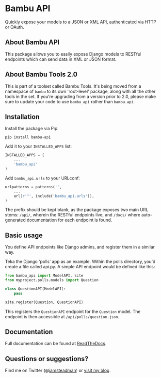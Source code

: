 # Bambu API

Quickly expose your models to a JSON or XML API, authenticated via HTTP or OAuth.

## About Bambu API

This package allows you to easily expose Django models to RESTful endpoints which can
send data in XML or JSON format.

## About Bambu Tools 2.0

This is part of a toolset called Bambu Tools. It's being moved from a namespace of `bambu` to its own
'root-level' package, along with all the other tools in the set. If you're upgrading from a version prior
to 2.0, please make sure to update your code to use `bambu_api` rather than `bambu.api`.

## Installation

Install the package via Pip:

```
pip install bambu-api
```

Add it to your `INSTALLED_APPS` list:

```python
INSTALLED_APPS = (
    ...
    'bambu_api'
)
```

Add `bambu_api.urls` to your URLconf:

```python
urlpatterns = patterns('',
    ...
    url(r'^', include('bambu_api.urls')),
)
```

The prefix should be kept blank, as the package exposes two main URL stems:
`/api/`, wherein the RESTful endpoints live, and `/docs/` where auto-generated
documentation for each endpoint is found.

## Basic usage

You define API endpoints like Django admins, and register them in a similar way.

Teka the Django 'polls' app as an example. Within the polls directory, you'd
create a file called api.py. A simple API endpoint would be defined like this:

```python
from bambu_api import ModelAPI, site
from myproject.polls.models import Question

class QuestionAPI(ModelAPI):
    pass

site.register(Question, QuestionAPI)
```

This registers the `QuestionAPI` endpoint for the `Question` model. The endpoint
is then accessible at `/api/polls/question.json`.

## Documentation

Full documentation can be found at [ReadTheDocs](http://bambu-api.readthedocs.org/).

## Questions or suggestions?

Find me on Twitter (@[iamsteadman](https://twitter.com/iamsteadman))
or [visit my blog](http://steadman.io/).
